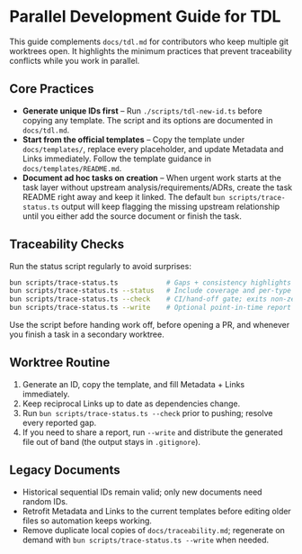 # Parallel Development Guide for TDL

This guide complements `docs/tdl.md` for contributors who keep multiple git worktrees open. It highlights the minimum practices that prevent traceability conflicts while you work in parallel.

## Core Practices

- **Generate unique IDs first** – Run `./scripts/tdl-new-id.ts` before copying any template. The script and its options are documented in `docs/tdl.md`.
- **Start from the official templates** – Copy the template under `docs/templates/`, replace every placeholder, and update Metadata and Links immediately. Follow the template guidance in `docs/templates/README.md`.
- **Document ad hoc tasks on creation** – When urgent work starts at the task layer without upstream analysis/requirements/ADRs, create the task README right away and keep it linked. The default `bun scripts/trace-status.ts` output will keep flagging the missing upstream relationship until you either add the source document or finish the task.

## Traceability Checks

Run the status script regularly to avoid surprises:

```bash
bun scripts/trace-status.ts            # Gaps + consistency highlights
bun scripts/trace-status.ts --status   # Include coverage and per-type counts
bun scripts/trace-status.ts --check    # CI/hand-off gate; exits non-zero on gaps
bun scripts/trace-status.ts --write    # Optional point-in-time report (defaults to docs/traceability.md)
```

Use the script before handing work off, before opening a PR, and whenever you finish a task in a secondary worktree.

## Worktree Routine

1. Generate an ID, copy the template, and fill Metadata + Links immediately.
2. Keep reciprocal Links up to date as dependencies change.
3. Run `bun scripts/trace-status.ts --check` prior to pushing; resolve every reported gap.
4. If you need to share a report, run `--write` and distribute the generated file out of band (the output stays in `.gitignore`).

## Legacy Documents

- Historical sequential IDs remain valid; only new documents need random IDs.
- Retrofit Metadata and Links to the current templates before editing older files so automation keeps working.
- Remove duplicate local copies of `docs/traceability.md`; regenerate on demand with `bun scripts/trace-status.ts --write` when needed.
